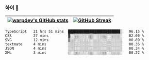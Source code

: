 
### 하이 👋
[![warpdev's GitHub stats](https://github-readme-stats.vercel.app/api?username=warpdev&show_icons=true&theme=vue-dark)](#) |[![GitHub Streak](https://github-readme-streak-stats.herokuapp.com/?user=warpdev&theme=dark)](#)
--- | --- |
<!--START_SECTION:waka-->

```text
TypeScript   21 hrs 51 mins  ████████████████████████░   96.15 %
CSS          27 mins         ▓░░░░░░░░░░░░░░░░░░░░░░░░   02.00 %
SVG          12 mins         ▒░░░░░░░░░░░░░░░░░░░░░░░░   00.89 %
textmate     4 mins          ░░░░░░░░░░░░░░░░░░░░░░░░░   00.36 %
JSON         4 mins          ░░░░░░░░░░░░░░░░░░░░░░░░░   00.34 %
XML          3 mins          ░░░░░░░░░░░░░░░░░░░░░░░░░   00.22 %
```

<!--END_SECTION:waka-->

<!--
**warpdev/warpdev** is a ✨ _special_ ✨ repository because its `README.md` (this file) appears on your GitHub profile.

Here are some ideas to get you started:

- 🔭 I’m currently working on ...
- 🌱 I’m currently learning ...
- 👯 I’m looking to collaborate on ...
- 🤔 I’m looking for help with ...
- 💬 Ask me about ...
- 📫 How to reach me: ...
- 😄 Pronouns: ...
- ⚡ Fun fact: ...
-->
